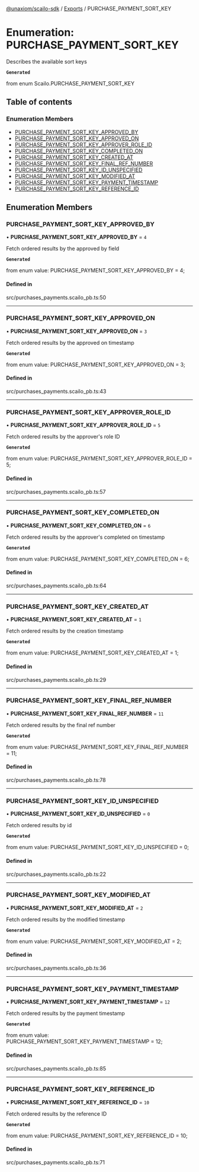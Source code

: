 [@unaxiom/scailo-sdk](../README.md) / [Exports](../modules.md) / PURCHASE\_PAYMENT\_SORT\_KEY

# Enumeration: PURCHASE\_PAYMENT\_SORT\_KEY

Describes the available sort keys

**`Generated`**

from enum Scailo.PURCHASE_PAYMENT_SORT_KEY

## Table of contents

### Enumeration Members

- [PURCHASE\_PAYMENT\_SORT\_KEY\_APPROVED\_BY](PURCHASE_PAYMENT_SORT_KEY.md#purchase_payment_sort_key_approved_by)
- [PURCHASE\_PAYMENT\_SORT\_KEY\_APPROVED\_ON](PURCHASE_PAYMENT_SORT_KEY.md#purchase_payment_sort_key_approved_on)
- [PURCHASE\_PAYMENT\_SORT\_KEY\_APPROVER\_ROLE\_ID](PURCHASE_PAYMENT_SORT_KEY.md#purchase_payment_sort_key_approver_role_id)
- [PURCHASE\_PAYMENT\_SORT\_KEY\_COMPLETED\_ON](PURCHASE_PAYMENT_SORT_KEY.md#purchase_payment_sort_key_completed_on)
- [PURCHASE\_PAYMENT\_SORT\_KEY\_CREATED\_AT](PURCHASE_PAYMENT_SORT_KEY.md#purchase_payment_sort_key_created_at)
- [PURCHASE\_PAYMENT\_SORT\_KEY\_FINAL\_REF\_NUMBER](PURCHASE_PAYMENT_SORT_KEY.md#purchase_payment_sort_key_final_ref_number)
- [PURCHASE\_PAYMENT\_SORT\_KEY\_ID\_UNSPECIFIED](PURCHASE_PAYMENT_SORT_KEY.md#purchase_payment_sort_key_id_unspecified)
- [PURCHASE\_PAYMENT\_SORT\_KEY\_MODIFIED\_AT](PURCHASE_PAYMENT_SORT_KEY.md#purchase_payment_sort_key_modified_at)
- [PURCHASE\_PAYMENT\_SORT\_KEY\_PAYMENT\_TIMESTAMP](PURCHASE_PAYMENT_SORT_KEY.md#purchase_payment_sort_key_payment_timestamp)
- [PURCHASE\_PAYMENT\_SORT\_KEY\_REFERENCE\_ID](PURCHASE_PAYMENT_SORT_KEY.md#purchase_payment_sort_key_reference_id)

## Enumeration Members

### PURCHASE\_PAYMENT\_SORT\_KEY\_APPROVED\_BY

• **PURCHASE\_PAYMENT\_SORT\_KEY\_APPROVED\_BY** = ``4``

Fetch ordered results by the approved by field

**`Generated`**

from enum value: PURCHASE_PAYMENT_SORT_KEY_APPROVED_BY = 4;

#### Defined in

src/purchases_payments.scailo_pb.ts:50

___

### PURCHASE\_PAYMENT\_SORT\_KEY\_APPROVED\_ON

• **PURCHASE\_PAYMENT\_SORT\_KEY\_APPROVED\_ON** = ``3``

Fetch ordered results by the approved on timestamp

**`Generated`**

from enum value: PURCHASE_PAYMENT_SORT_KEY_APPROVED_ON = 3;

#### Defined in

src/purchases_payments.scailo_pb.ts:43

___

### PURCHASE\_PAYMENT\_SORT\_KEY\_APPROVER\_ROLE\_ID

• **PURCHASE\_PAYMENT\_SORT\_KEY\_APPROVER\_ROLE\_ID** = ``5``

Fetch ordered results by the approver's role ID

**`Generated`**

from enum value: PURCHASE_PAYMENT_SORT_KEY_APPROVER_ROLE_ID = 5;

#### Defined in

src/purchases_payments.scailo_pb.ts:57

___

### PURCHASE\_PAYMENT\_SORT\_KEY\_COMPLETED\_ON

• **PURCHASE\_PAYMENT\_SORT\_KEY\_COMPLETED\_ON** = ``6``

Fetch ordered results by the approver's completed on timestamp

**`Generated`**

from enum value: PURCHASE_PAYMENT_SORT_KEY_COMPLETED_ON = 6;

#### Defined in

src/purchases_payments.scailo_pb.ts:64

___

### PURCHASE\_PAYMENT\_SORT\_KEY\_CREATED\_AT

• **PURCHASE\_PAYMENT\_SORT\_KEY\_CREATED\_AT** = ``1``

Fetch ordered results by the creation timestamp

**`Generated`**

from enum value: PURCHASE_PAYMENT_SORT_KEY_CREATED_AT = 1;

#### Defined in

src/purchases_payments.scailo_pb.ts:29

___

### PURCHASE\_PAYMENT\_SORT\_KEY\_FINAL\_REF\_NUMBER

• **PURCHASE\_PAYMENT\_SORT\_KEY\_FINAL\_REF\_NUMBER** = ``11``

Fetch ordered results by the final ref number

**`Generated`**

from enum value: PURCHASE_PAYMENT_SORT_KEY_FINAL_REF_NUMBER = 11;

#### Defined in

src/purchases_payments.scailo_pb.ts:78

___

### PURCHASE\_PAYMENT\_SORT\_KEY\_ID\_UNSPECIFIED

• **PURCHASE\_PAYMENT\_SORT\_KEY\_ID\_UNSPECIFIED** = ``0``

Fetch ordered results by id

**`Generated`**

from enum value: PURCHASE_PAYMENT_SORT_KEY_ID_UNSPECIFIED = 0;

#### Defined in

src/purchases_payments.scailo_pb.ts:22

___

### PURCHASE\_PAYMENT\_SORT\_KEY\_MODIFIED\_AT

• **PURCHASE\_PAYMENT\_SORT\_KEY\_MODIFIED\_AT** = ``2``

Fetch ordered results by the modified timestamp

**`Generated`**

from enum value: PURCHASE_PAYMENT_SORT_KEY_MODIFIED_AT = 2;

#### Defined in

src/purchases_payments.scailo_pb.ts:36

___

### PURCHASE\_PAYMENT\_SORT\_KEY\_PAYMENT\_TIMESTAMP

• **PURCHASE\_PAYMENT\_SORT\_KEY\_PAYMENT\_TIMESTAMP** = ``12``

Fetch ordered results by the payment timestamp

**`Generated`**

from enum value: PURCHASE_PAYMENT_SORT_KEY_PAYMENT_TIMESTAMP = 12;

#### Defined in

src/purchases_payments.scailo_pb.ts:85

___

### PURCHASE\_PAYMENT\_SORT\_KEY\_REFERENCE\_ID

• **PURCHASE\_PAYMENT\_SORT\_KEY\_REFERENCE\_ID** = ``10``

Fetch ordered results by the reference ID

**`Generated`**

from enum value: PURCHASE_PAYMENT_SORT_KEY_REFERENCE_ID = 10;

#### Defined in

src/purchases_payments.scailo_pb.ts:71
